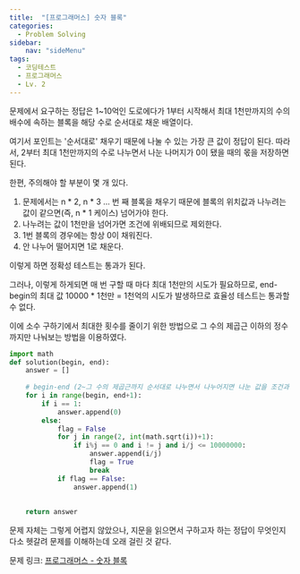 ```yaml
---
title:  "[프로그래머스] 숫자 블록"
categories: 
  - Problem Solving
sidebar:
    nav: "sideMenu"
tags:
  - 코딩테스트
  - 프로그래머스
  - Lv. 2
---
```

문제에서 요구하는 정답은 1~10억인 도로에다가 1부터 시작해서 최대 1천만까지의 수의 배수에 속하는 블록을 해당 수로 순서대로 채운 배열이다.

여기서 포인트는 '순서대로' 채우기 때문에 나눌 수 있는 가장 큰 값이 정답이 된다. 따라서, 2부터 최대 1천만까지의 수로 나누면서 나눈 나머지가 0이 됐을 때의 몫을 저장하면 된다.

한편, 주의해야 할 부분이 몇 개 있다.

1. 문제에서는 n * 2, n * 3 ... 번 째 블록을 채우기 때문에 블록의 위치값과 나누려는 값이 같으면(즉, n * 1 케이스) 넘어가야 한다. 
2. 나누려는 값이 1천만을 넘어가면 조건에 위배되므로 제외한다.
3. 1번 블록의 경우에는 항상 0이 채워진다.
4. 안 나누어 떨어지면 1로 채운다.


이렇게 하면 정확성 테스트는 통과가 된다.

그러나, 이렇게 하게되면 매 번 구할 때 마다 최대 1천만의 시도가 필요하므로, end-begin의 최대 값 10000 * 1천만 = 1천억의 시도가 발생하므로 효율성 테스트는 통과할 수 없다.

이에 소수 구하기에서 최대한 횟수를 줄이기 위한 방법으로 그 수의 제곱근 이하의 정수까지만 나눠보는 방법을 이용하였다.

```python
import math
def solution(begin, end):
    answer = []
    
    # begin-end (2~그 수의 제곱근까지 순서대로 나누면서 나누어지면 나눈 값을 조건과 비교하여 저장)
    for i in range(begin, end+1):
        if i == 1:
            answer.append(0)
        else:
            flag = False
            for j in range(2, int(math.sqrt(i))+1):
                if i%j == 0 and i != j and i/j <= 10000000:
                    answer.append(i/j)
                    flag = True
                    break
            if flag == False:
                answer.append(1)
            
    
    return answer
```

문제 자체는 그렇게 어렵지 않았으나, 지문을 읽으면서 구하고자 하는 정답이 무엇인지 다소 헷갈려 문제를 이해하는데 오래 걸린 것 같다.

문제 링크: [프로그래머스 - 숫자 블록][프로그래머스-숫자블록]

[프로그래머스-숫자블록]: https://school.programmers.co.kr/learn/courses/30/lessons/12923
